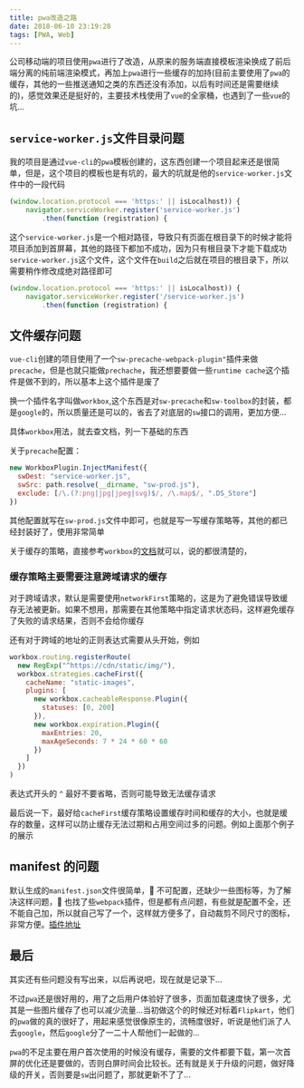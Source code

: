 ```yaml
---
title: pwa改造之路
date: 2018-06-10 23:19:28
tags: [PWA, Web]
---
```


公司移动端的项目使用`pwa`进行了改造，从原来的服务端直接模板渲染换成了前后端分离的纯前端渲染模式，再加上`pwa`进行一些缓存的加持(目前主要使用了`pwa`的缓存，其他的一些推送通知之类的东西还没有添加，以后有时间还是需要继续的)，感觉效果还是挺好的，主要技术栈使用了`vue`的全家桶，也遇到了一些`vue`的坑...

## `service-worker.js`文件目录问题

我的项目是通过`vue-cli`的`pwa`模板创建的，这东西创建一个项目起来还是很简单，但是，这个项目的模板也是有坑的，最大的坑就是他的`service-worker.js`文件中的一段代码

```js
(window.location.protocol === 'https:' || isLocalhost)) {
    navigator.serviceWorker.register('service-worker.js')
        .then(function (registration) {
```

这个`service-worker.js`是一个相对路径，导致只有页面在根目录下的时候才能将项目添加到首屏幕，其他的路径下都加不成功，因为只有根目录下才能下载成功`service-worker.js`这个文件，这个文件在`build`之后就在项目的根目录下，所以需要稍作修改成绝对路径即可

```js
(window.location.protocol === 'https:' || isLocalhost)) {
    navigator.serviceWorker.register('/service-worker.js')
        .then(function (registration) {
```

## 文件缓存问题

`vue-cli`创建的项目使用了一个`sw-precache-webpack-plugin"`插件来做`precache`，但是也就只能做`prechache`，我还想要要做一些`runtime cache`这个插件是做不到的，所以基本上这个插件是废了

换一个插件名字叫做`workbox`,这个东西是对`sw-precache`和`sw-toolbox`的封装，都是`google`的，所以质量还是可以的，省去了对底层的`sw`接口的调用，更加方便...

具体`workbox`用法，就去查文档，列一下基础的东西

关于`precache`配置：

```js
new WorkboxPlugin.InjectManifest({
  swDest: "service-worker.js",
  swSrc: path.resolve(__dirname, "sw-prod.js"),
  exclude: [/\.(?:png|jpg|jpeg|svg)$/, /\.map$/, ".DS_Store"]
})
```

其他配置就写在`sw-prod.js`文件中即可，也就是写一写缓存策略等，其他的都已经封装好了，使用非常简单

关于缓存的策略，直接参考`workbox`的[文档](https://developers.google.com/web/tools/workbox/)就可以，说的都很清楚的，

### 缓存策略主要需要注意跨域请求的缓存

对于跨域请求，默认是需要使用`networkFirst`策略的，这是为了避免错误导致缓存无法被更新。如果不想用，那需要在其他策略中指定请求状态码，这样避免缓存了失败的请求结果，否则不会给你缓存

还有对于跨域的地址的正则表达式需要从头开始，例如

```js
workbox.routing.registerRoute(
  new RegExp("^https://cdn/static/img/"),
  workbox.strategies.cacheFirst({
    cacheName: "static-images",
    plugins: [
      new workbox.cacheableResponse.Plugin({
        statuses: [0, 200]
      }),
      new workbox.expiration.Plugin({
        maxEntries: 20,
        maxAgeSeconds: 7 * 24 * 60 * 60
      })
    ]
  })
)
```

表达式开头的 `^` 最好不要省略，否则可能导致无法缓存请求

最后说一下，最好给`cacheFirst`缓存策略设置缓存时间和缓存的大小，也就是缓存的数量，这样可以防止缓存无法过期和占用空间过多的问题。例如上面那个例子的展示

## manifest 的问题

默认生成的`manifest.json`文件很简单， 不可配置，还缺少一些图标等，为了解决这样问题， 也找了些`webpack`插件，但是都有点问题，有些就是配置不全，还不能自己加，所以就自己写了一个，这样就方便多了，自动裁剪不同尺寸的图标，非常方便。[插件地址](https://github.com/lujin123/html-webpack-manifest-plugin)

## 最后

其实还有些问题没有写出来，以后再说吧，现在就是记录下...

不过`pwa`还是很好用的，用了之后用户体验好了很多，页面加载速度快了很多，尤其是一些图片缓存了也可以减少流量...当初做这个的时候还对标着`Flipkart`，他们的`pwa`做的真的很好了，用起来感觉很像原生的，流畅度很好，听说是他们派了人去`google`，然后`google`分了一二十人帮他们一起做的...

`pwa`的不足主要在用户首次使用的时候没有缓存，需要的文件都要下载，第一次首屏的优化还是要做的，否则白屏时间会比较长。还有就是关于升级的问题，做好降级的开关，否则要是`sw`出问题了，那就更新不了了...
